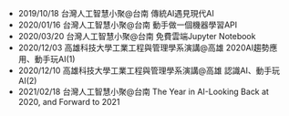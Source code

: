 
- 2019/10/18 台灣人工智慧小聚@台南 傳統AI遇見現代AI
- 2020/01/16 台灣人工智慧小聚@台南 動手做一個機器學習API
- 2020/03/20 台灣人工智慧小聚@台南 免費雲端Jupyter Notebook
- 2020/12/03 高雄科技大學工業工程與管理學系演講@高雄 2020AI趨勢應用、動手玩AI(1)
- 2020/12/10 高雄科技大學工業工程與管理學系演講@高雄 認識AI、動手玩AI(2)
- 2021/02/18 台灣人工智慧小聚@台南 The Year in AI-Looking Back at 2020, and Forward to 2021